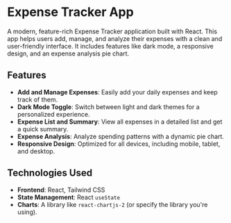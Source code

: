 # Expense Tracker App

A modern, feature-rich Expense Tracker application built with React. This app helps users add, manage, and analyze their expenses with a clean and user-friendly interface. It includes features like dark mode, a responsive design, and an expense analysis pie chart.

## Features
- **Add and Manage Expenses**: Easily add your daily expenses and keep track of them.
- **Dark Mode Toggle**: Switch between light and dark themes for a personalized experience.
- **Expense List and Summary**: View all expenses in a detailed list and get a quick summary.
- **Expense Analysis**: Analyze spending patterns with a dynamic pie chart.
- **Responsive Design**: Optimized for all devices, including mobile, tablet, and desktop.

## Technologies Used
- **Frontend**: React, Tailwind CSS
- **State Management**: React `useState`
- **Charts**: A library like `react-chartjs-2` (or specify the library you're using).

